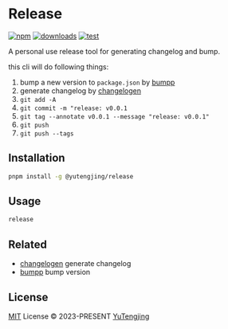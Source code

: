 # Release

[![npm](https://img.shields.io/npm/v/@yutengjing/release.svg)](https://npmjs.com/package/@yutengjing/release) [![downloads](https://img.shields.io/npm/dw/@yutengjing/release)](https://npmjs.com/package/@yutengjing/release) [![test](https://github.com/tjx666/release/actions/workflows/test.yml/badge.svg)](https://github.com/tjx666/release/actions/workflows/test.yml)

A personal use release tool for generating changelog and bump.

this cli will do following things:

1. bump a new version to `package.json` by [bumpp](https://github.com/antfu/bumpp)
2. generate changelog by [changelogen](https://github.com/unjs/changelogen)
3. `git add -A`
4. `git commit -m "release: v0.0.1`
5. `git tag --annotate v0.0.1 --message "release: v0.0.1"`
6. `git push`
7. `git push --tags`

## Installation

```bash
pnpm install -g @yutengjing/release
```

## Usage

```bash
release
```

## Related

- [changelogen](https://github.com/unjs/changelogen) generate changelog
- [bumpp](https://github.com/antfu/bumpp) bump version

## License

[MIT](./LICENSE) License © 2023-PRESENT [YuTengjing](https://github.com/tjx666)
